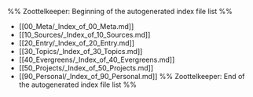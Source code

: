 %% Zoottelkeeper: Beginning of the autogenerated index file list  %%
-  [[00_Meta/_Index_of_00_Meta.md]]
-  [[10_Sources/_Index_of_10_Sources.md]]
-  [[20_Entry/_Index_of_20_Entry.md]]
-  [[30_Topics/_Index_of_30_Topics.md]]
-  [[40_Evergreens/_Index_of_40_Evergreens.md]]
-  [[50_Projects/_Index_of_50_Projects.md]]
-  [[90_Personal/_Index_of_90_Personal.md]]
%% Zoottelkeeper: End of the autogenerated index file list  %%
